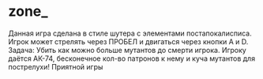 # zone_
Данная игра сделана в стиле шутера с элементами постапокалисписа. Игрок может стрелять через ПРОБЕЛ и двигаться через кнопки A и D. Задача: Убить как можно больше мутантов до смерти игрока. Игроку даётся АК-74, бесконечное кол-во патронов к нему и куча мутантов для пострелухи! Приятной игры
